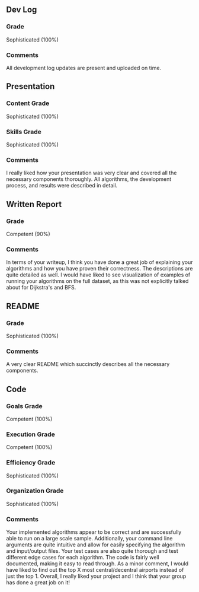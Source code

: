 ## **Dev Log**
### Grade 
Sophisticated (100%)
### Comments
All development log updates are present and uploaded on time. 

## **Presentation** 
### Content Grade
Sophisticated (100%)
### Skills Grade
Sophisticated (100%)
### Comments
I really liked how your presentation was very clear and covered all the necessary components thoroughly. All algorithms, the development process, and results were described in detail.

## **Written Report**
### Grade
Competent (90%)
### Comments
In terms of your writeup, I think you have done a great job of explaining your algorithms and how you have proven their correctness. The descriptions are quite detailed as well. I would have liked to see visualization of examples of running your algorithms on the full dataset, as this was not explicitly talked about for Dijkstra's and BFS.

## **README** 
### Grade
Sophisticated (100%)
### Comments
A very clear README which succinctly describes all the necessary components.

## **Code** 
### Goals Grade
Competent (100%)
### Execution Grade
Competent (100%)
### Efficiency Grade
Sophisticated (100%)
### Organization Grade
Sophisticated (100%)
### Comments
Your implemented algorithms appear to be correct and are successfully able to run on a large scale sample. Additionally, your command line arguments are quite intuitive and allow for easily specifying the algorithm and input/output files. Your test cases are also quite thorough and test different edge cases for each algorithm. The code is fairly well documented, making it easy to read through. As a minor comment, I would have liked to find out the top X most central/decentral airports instead of just the top 1. Overall, I really liked your project and I think that your group has done a great job on it! 
